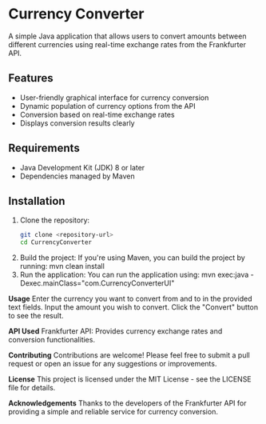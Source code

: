 # Currency Converter

A simple Java application that allows users to convert amounts between different currencies using real-time exchange rates from the Frankfurter API.

## Features
- User-friendly graphical interface for currency conversion
- Dynamic population of currency options from the API
- Conversion based on real-time exchange rates
- Displays conversion results clearly

## Requirements
- Java Development Kit (JDK) 8 or later
- Dependencies managed by Maven

## Installation
1. Clone the repository:
   ```bash
   git clone <repository-url>
   cd CurrencyConverter
2. Build the project: If you're using Maven, you can build the project by running:
   mvn clean install
3. Run the application: You can run the application using:
mvn exec:java -Dexec.mainClass="com.CurrencyConverterUI"

**Usage**
Enter the currency you want to convert from and to in the provided text fields.
Input the amount you wish to convert.
Click the "Convert" button to see the result.

**API Used**
Frankfurter API: Provides currency exchange rates and conversion functionalities.

**Contributing**
Contributions are welcome! Please feel free to submit a pull request or open an issue for any suggestions or improvements.

**License**
This project is licensed under the MIT License - see the LICENSE file for details.

**Acknowledgements**
Thanks to the developers of the Frankfurter API for providing a simple and reliable service for currency conversion.

